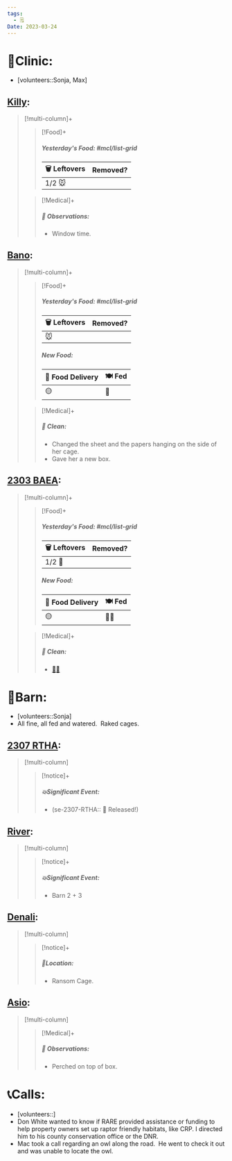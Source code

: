 ```yaml
---
tags:
  - 🗒️
Date: 2023-03-24
---
```


# 🏥Clinic:
- [volunteers::Sonja, Max]

## [Killy](../RARE%20Birds/Ed%20Birds/Killy.md):
> [!multi-column]+
>
>> [!Food]+
>> ##### Yesterday's Food: #mcl/list-grid
>> |🗑️ Leftovers| Removed?
>> |---|---|
>>|1/2 🐭|
>
>> [!Medical]+
>> ##### 🔭 Observations:
>> - Window time.

## [Bano](../RARE%20Birds/Ed%20Birds/Bano.md):
> [!multi-column]+
>
>> [!Food]+
>> ##### Yesterday's Food: #mcl/list-grid
>> |🗑️ Leftovers| Removed?
>> |---|---|
>>|🐭|
>>
>> ##### New Food:
>> |🚚 Food Delivery| 🍽️ Fed|
>> |---|---|
>>|🟡|🐀
>
>> [!Medical]+
>>##### 🫧 Clean:
>> - Changed the sheet and the papers hanging on the side of her cage. 
>> - Gave her a new box.

## [2303 BAEA](../RARE%20Birds/2303%20BAEA.md):
> [!multi-column]+
>
>> [!Food]+
>> ##### Yesterday's Food: #mcl/list-grid
>> |🗑️ Leftovers| Removed?
>> |---|---|
>>|1/2 🐀|
>>
>> ##### New Food:
>> |🚚 Food Delivery| 🍽️ Fed|
>> |---|---|
>>|🟡|🐀🐀
>
>> [!Medical]+
>>##### 🫧 Clean:
>> - [🧼➗](../Admin/Codes/Cleaned%20with%20divider.md)

# 🏡Barn:
- [volunteers::Sonja]
- All fine, all fed and watered.  Raked cages.

## [2307 RTHA](../RARE%20Birds/2307%20RTHA.md):
> [!multi-column]
>
>> [!notice]+
>> ##### 💥Significant Event:
>>- (se-2307-RTHA:: 🥳 Released!)

## [River](../RARE%20Birds/Ed%20Birds/River.md):
> [!multi-column]
>
>> [!notice]+
>> ##### 💥Significant Event:
>>- Barn 2 + 3

## [Denali](../RARE%20Birds/Ed%20Birds/Denali.md):
> [!multi-column]
>
>> [!notice]+
>> ##### 📍Location:
>>- Ransom Cage.

## [Asio](../RARE%20Birds/Ed%20Birds/Asio.md):
> [!multi-column]
>
>> [!Medical]+
>> ##### 🔭 Observations:
>> - Perched on top of box.

# 📞Calls:
- [volunteers::]
- Don White wanted to know if RARE provided assistance or funding to help property owners set up raptor friendly habitats, like CRP. I directed him to his county conservation office or the DNR.
- Mac took a call regarding an owl along the road.  He went to check it out and was unable to locate the owl.
